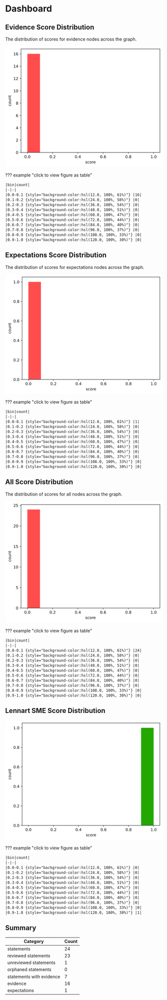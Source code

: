 # Dashboard
## Evidence Score Distribution

The distribution of scores for evidence nodes across the graph.

![No Image](figs/evidence_hist.svg)

??? example "click to view figure as table"

    |bin|count|
    |-|-|
    |0.0-0.1 {style="background-color:hsl(12.0, 100%, 61%)"} |16|
    |0.1-0.2 {style="background-color:hsl(24.0, 100%, 58%)"} |0|
    |0.2-0.3 {style="background-color:hsl(36.0, 100%, 54%)"} |0|
    |0.3-0.4 {style="background-color:hsl(48.0, 100%, 51%)"} |0|
    |0.4-0.5 {style="background-color:hsl(60.0, 100%, 47%)"} |0|
    |0.5-0.6 {style="background-color:hsl(72.0, 100%, 44%)"} |0|
    |0.6-0.7 {style="background-color:hsl(84.0, 100%, 40%)"} |0|
    |0.7-0.8 {style="background-color:hsl(96.0, 100%, 37%)"} |0|
    |0.8-0.9 {style="background-color:hsl(108.0, 100%, 33%)"} |0|
    |0.9-1.0 {style="background-color:hsl(120.0, 100%, 30%)"} |0|
## Expectations Score Distribution

The distribution of scores for expectations nodes across the graph.

![No Image](figs/expectations_hist.svg)

??? example "click to view figure as table"

    |bin|count|
    |-|-|
    |0.0-0.1 {style="background-color:hsl(12.0, 100%, 61%)"} |1|
    |0.1-0.2 {style="background-color:hsl(24.0, 100%, 58%)"} |0|
    |0.2-0.3 {style="background-color:hsl(36.0, 100%, 54%)"} |0|
    |0.3-0.4 {style="background-color:hsl(48.0, 100%, 51%)"} |0|
    |0.4-0.5 {style="background-color:hsl(60.0, 100%, 47%)"} |0|
    |0.5-0.6 {style="background-color:hsl(72.0, 100%, 44%)"} |0|
    |0.6-0.7 {style="background-color:hsl(84.0, 100%, 40%)"} |0|
    |0.7-0.8 {style="background-color:hsl(96.0, 100%, 37%)"} |0|
    |0.8-0.9 {style="background-color:hsl(108.0, 100%, 33%)"} |0|
    |0.9-1.0 {style="background-color:hsl(120.0, 100%, 30%)"} |0|
## All Score Distribution

The distribution of scores for all nodes across the graph.

![No Image](figs/all_hist.svg)

??? example "click to view figure as table"

    |bin|count|
    |-|-|
    |0.0-0.1 {style="background-color:hsl(12.0, 100%, 61%)"} |24|
    |0.1-0.2 {style="background-color:hsl(24.0, 100%, 58%)"} |0|
    |0.2-0.3 {style="background-color:hsl(36.0, 100%, 54%)"} |0|
    |0.3-0.4 {style="background-color:hsl(48.0, 100%, 51%)"} |0|
    |0.4-0.5 {style="background-color:hsl(60.0, 100%, 47%)"} |0|
    |0.5-0.6 {style="background-color:hsl(72.0, 100%, 44%)"} |0|
    |0.6-0.7 {style="background-color:hsl(84.0, 100%, 40%)"} |0|
    |0.7-0.8 {style="background-color:hsl(96.0, 100%, 37%)"} |0|
    |0.8-0.9 {style="background-color:hsl(108.0, 100%, 33%)"} |0|
    |0.9-1.0 {style="background-color:hsl(120.0, 100%, 30%)"} |0|
## Lennart SME Score Distribution

![No Image](figs/Lennart_hist.svg)

??? example "click to view figure as table"

    |bin|count|
    |-|-|
    |0.0-0.1 {style="background-color:hsl(12.0, 100%, 61%)"} |0|
    |0.1-0.2 {style="background-color:hsl(24.0, 100%, 58%)"} |0|
    |0.2-0.3 {style="background-color:hsl(36.0, 100%, 54%)"} |0|
    |0.3-0.4 {style="background-color:hsl(48.0, 100%, 51%)"} |0|
    |0.4-0.5 {style="background-color:hsl(60.0, 100%, 47%)"} |0|
    |0.5-0.6 {style="background-color:hsl(72.0, 100%, 44%)"} |0|
    |0.6-0.7 {style="background-color:hsl(84.0, 100%, 40%)"} |0|
    |0.7-0.8 {style="background-color:hsl(96.0, 100%, 37%)"} |0|
    |0.8-0.9 {style="background-color:hsl(108.0, 100%, 33%)"} |0|
    |0.9-1.0 {style="background-color:hsl(120.0, 100%, 30%)"} |1|
## Summary


| Category | Count |
|----------|-------|
|statements|24|
|reviewed statements|23|
|unreviewed statements|1|
|orphaned statements|0|
|statements with evidence|7|
|evidence|16|
|expectations|1|
